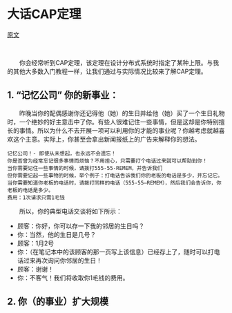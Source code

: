 # 大话CAP定理

[原文](http://ksat.me/a-plain-english-introduction-to-cap-theorem)

</br>

&#8195;&#8195;你会经常听到CAP定理，该定理在设计分布式系统时指定了某种上限。与我的其他大多数入门教程一样，让我们通过与实际情况比较来了解CAP定理。

## 1. “记忆公司” 你的新事业：

&#8195;&#8195;昨晚当你的配偶感谢你还记得他（她）的生日并给他（她）买了一个生日礼物时，一个绝妙的好主意击中了你。有些人很难记住一些事情，但是这却是你特别擅长的事情。所以为什么不去开展一项可以利用你的才能的事业呢？你越考虑就越喜欢这个主意。实际上，你甚至会拿出新闻报纸上的广告来解释你的想法。

```
记忆公司！- 即使从未想起，也永远不会遗忘！
你是否曾为经常忘记很多事情而烦恼？不用担心，只需要打个电话过来就可以帮助到你！
当你需要记住一些事情的时候，请拨打555-55-REMEM，并告诉我们
但你需要记起一些事物的时候，举个例子：打电话告诉我们你的老板的电话是多少，并忘记它。当你需要知道你老板的电话时，请拨打同样的电话（555-55—REMEM），然后我们会告诉你，你老板的电话是多少。
费用：1次请求只需1毛钱
```

&#8195;&#8195;所以，你的典型电话交谈将如下所示：
- 顾客：你好，你可以存一下我的邻居的生日吗？
- 你：当然，他的生日是几号？
- 顾客：1月2号
- 你：（在笔记本中的该顾客的那一页写上该信息）已经存上了，随时可以打电话过来再次询问你邻居的生日！
- 顾客：谢谢！
- 你：不客气！我们将收取你1毛钱的费用。

## 2. 你（的事业）扩大规模
